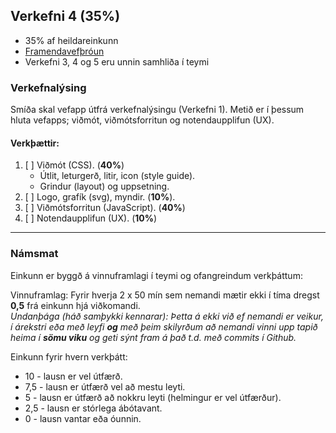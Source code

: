 ## Verkefni 4 (35%)
- 35% af heildareinkunn
- [Framendavefþróun](https://github.com/vefforritunII/afangi/blob/main/Framendi.md)
- Verkefni 3, 4 og 5 eru unnin samhliða í teymi


### Verkefnalýsing 
Smíða skal vefapp útfrá verkefnalýsingu (Verkefni 1). Metið er í þessum hluta vefapps; viðmót, viðmótsforritun og notendaupplifun (UX).

#### Verkþættir:

1. [ ] Viðmót (CSS). (**40%**)
    - Útlit, leturgerð, litir, icon (style guide).
    - Grindur (layout) og uppsetning.
1. [ ] Logo, grafík (svg), myndir. (**10%**).
1. [ ] Viðmótsforritun (JavaScript). (**40%**)
1. [ ] Notendaupplifun (UX). (**10%**)


---

### Námsmat 

Einkunn er byggð á vinnuframlagi í teymi og ofangreindum verkþáttum:

Vinnuframlag:
Fyrir hverja 2 x 50 mín sem nemandi mætir ekki í tíma dregst **0,5** frá einkunn hjá viðkomandi. <br>
_Undanþága (háð samþykki kennarar): Þetta á ekki við ef nemandi er veikur, í árekstri eða með leyfi **og** með þeim skilyrðum að nemandi vinni upp tapið heima í **sömu viku** og geti sýnt fram á það t.d. með commits í Github._

Einkunn fyrir hvern verkþátt:
- 10 - lausn er vel útfærð.
- 7,5 - lausn er útfærð vel að mestu leyti.
- 5 - lausn er útfærð að nokkru leyti (helmingur er vel útfærður).
- 2,5 - lausn er stórlega ábótavant.
- 0 - lausn vantar eða óunnin.
